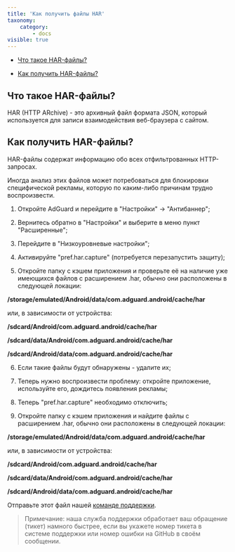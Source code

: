 ```yaml
---
title: 'Как получить файлы HAR'
taxonomy:
    category:
        - docs
visible: true
---
```


* [Что такое HAR-файлы?](#whatare)

* [Как получить HAR-файлы?](#howtoget)



<a id="whatare"></a>
## Что такое HAR-файлы?

HAR (HTTP ARchive) - это архивный файл формата JSON, который используется для записи взаимодействия веб-браузера с сайтом. 

<a id="howtoget"></a>
## Как получить HAR-файлы?

HAR-файлы содержат информацию обо всех отфильтрованных HTTP-запросах.

Иногда анализ этих файлов может потребоваться для блокировки специфической рекламы, которую по каким-либо причинам трудно воспроизвести. 

1. Откройте AdGuard и перейдите в "Настройки" -> "Антибаннер";

2. Вернитесь обратно в "Настройки" и выберите в меню пункт "Расширенные";

3. Перейдите в "Низкоуровневые настройки";

4. Активируйте "pref.har.capture" (потребуется перезапустить защиту);

5. Откройте папку с кэшем приложения и проверьте её на наличие уже имеющихся файлов с расширением .har, обычно они расположены в следующей локации:

 **/storage/emulated/Android/data/com.adguard.android/cache/har**

   или, в зависимости от устройства:

  **/sdcard/Android/com.adguard.android/cache/har**

  **/sdcard/data/Android/com.adguard.android/cache/har**

  **/sdcard/Android/data/com.adguard.android/cache/har**
  
6. Если такие файлы будут обнаружены - удалите их;

7. Теперь нужно воспроизвести проблему: откройте приложение, используйте его, дождитесь появления рекламы; 

8. Теперь "pref.har.capture" необходимо отключить;

9. Откройте папку с кэшем приложения и найдите файлы с расширением .har, обычно они расположены в следующей локации:

 **/storage/emulated/Android/data/com.adguard.android/cache/har**

   или, в зависимости от устройства:

  **/sdcard/Android/com.adguard.android/cache/har**

  **/sdcard/data/Android/com.adguard.android/cache/har**

  **/sdcard/Android/data/com.adguard.android/cache/har**
  
  Отправьте этот файл нашей [команде поддержки](support@adguard.com).
  
> Примечание: наша служба поддержки обработает ваш обращение (тикет) намного быстрее, если вы укажете номер тикета в системе поддержки или номер ошибки на GitHub в своём сообщении.
